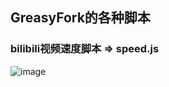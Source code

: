 ## GreasyFork的各种脚本

### bilibili视频速度脚本 => speed.js

![image](https://user-images.githubusercontent.com/89690028/194889762-0df273fa-06fd-4f21-b9e3-021cf18e038e.png)

